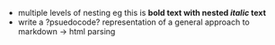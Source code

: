 - multiple levels of nesting
  eg this is **bold text with nested _italic_ text**
- write a ?psuedocode? representation of a general approach to markdown -> html parsing
